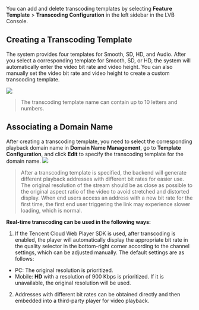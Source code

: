 You can add and delete transcoding templates by selecting **Feature Template** > **Transcoding Configuration** in the left sidebar in the LVB Console.
## Creating a Transcoding Template

The system provides four templates for Smooth, SD, HD, and Audio. After you select a corresponding template for Smooth, SD, or HD, the system will automatically enter the video bit rate and video height. You can also manually set the video bit rate and video height to create a custom transcoding template.

![](https://main.qcloudimg.com/raw/c3208fe3e06c785041954f176960dc8a.png)

>The transcoding template name can contain up to 10 letters and numbers.

## Associating a Domain Name

After creating a transcoding template, you need to select the corresponding playback domain name in **Domain Name Management**, go to **Template Configuration**, and click **Edit** to specify the transcoding template for the domain name. 
![](https://main.qcloudimg.com/raw/7c78f911a92f05293777f19957695874.png)

>After a transcoding template is specified, the backend will generate different playback addresses with different bit rates for easier use. The original resolution of the stream should be as close as possible to the original aspect ratio of the video to avoid stretched and distorted display.
> When end users access an address with a new bit rate for the first time, the first end user triggering the link may experience slower loading, which is normal.


**Real-time transcoding can be used in the following ways:**

1. If the Tencent Cloud Web Player SDK is used, after transcoding is enabled, the player will automatically display the appropriate bit rate in the quality selector in the bottom-right corner according to the channel settings, which can be adjusted manually. The default settings are as follows:
 - PC: The original resolution is prioritized.
 - Mobile: **HD** with a resolution of 900 Kbps is prioritized. If it is unavailable, the original resolution will be used.
2. Addresses with different bit rates can be obtained directly and then embedded into a third-party player for video playback.
